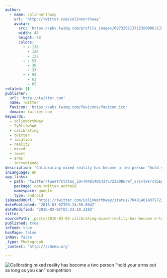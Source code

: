 ```yaml
---
author:
  - name: colinnorthway
    url: 'http://twitter.com/colinnorthway'
    avatar:
      src: 'https://pbs.twimg.com/profile_images/697329213712388096/iJ2UmAwg_normal.jpg'
      width: 48
      height: 48
      colors:
        - - 138
          - 124
          - 122
        - - 53
          - 36
          - 33
        - - 94
          - 63
          - 62
related: []
publisher:
  url: 'http://twitter.com'
  name: Twitter
  favicon: 'https://abs.twimg.com/favicons/favicon.ico'
  domain: twitter.com
keywords:
  - colinnorthway
  - 2y0ltlw3ud
  - calibrating
  - twitter
  - location
  - reality
  - mixed
  - tweet
  - arms
  - incredipede
description: 'Calibrating mixed reality has become a two person "hold your arms out as long as you can" competition'
inLanguage: en
app_links:
  - path: 'twitter/tweet?status_id=704814014375723008&ref_src=twsrc%5Egoogle%7Ctwcamp%5Eandroidseo%7Ctwgr%5Estatus%7Ctwterm%5E704814014375723008'
    package: com.twitter.android
    namespace: google
    type: android
isBasedOnUrl: 'https://twitter.com/ColinNorthway/status/704814014375723008'
datePublished: '2016-03-02T03:24:58.604Z'
dateModified: '2016-03-02T03:23:10.228Z'
title: ''
sourcePath: _posts/2016-03-02-calibrating-mixed-reality-has-become-a-two-person-hold-your.md
published: true
inFeed: true
hasPage: false
inNav: false
_type: Photograph
_context: 'http://schema.org'

---
```

![Calibrating mixed reality has become a two person "hold your arms out as long as you can" competition](https://pbs.twimg.com/media/CcgAmpzUEAAlqqq.jpg:large)